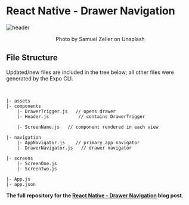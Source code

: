 # React Native - Drawer Navigation

![header](https://cdn-images-1.medium.com/max/1600/1*bBfysBVGiuhHI-ROMOuUbg.png)

<p align=center>Photo by Samuel Zeller on Unsplash</p>

## File Structure

Updated/new files are included in the tree below; all other files were generated by the Expo CLI.

<br>

```
|- assets
|- components
    |- DrawerTrigger.js   // opens drawer
    |- Header.js           // contains DrawerTrigger
    
    |- ScreenName.js   // component rendered in each view
    
|- navigation
    |- AppNavigator.js    // primary app navigator 
    |- DrawerNavigator.js   // drawer navigator
    
|- screens
    |- ScreenOne.js
    |- ScreenTwo.js
    
|- App.js
|- app.json
```
**The full repository for the [React Native - Drawer Navigation](https://medium.com/@sean_watters/react-native-drawer-navigation-3a2a1aea21a0) blog post.** 
